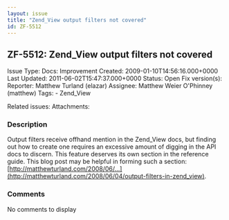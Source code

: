 ```yaml
---
layout: issue
title: "Zend_View output filters not covered"
id: ZF-5512
---
```


ZF-5512: Zend\_View output filters not covered
----------------------------------------------

 Issue Type: Docs: Improvement Created: 2009-01-10T14:56:16.000+0000 Last Updated: 2011-06-02T15:47:37.000+0000 Status: Open Fix version(s): 
 Reporter:  Matthew Turland (elazar)  Assignee:  Matthew Weier O'Phinney (matthew)  Tags: - Zend\_View
 
 Related issues: 
 Attachments: 
### Description

Output filters receive offhand mention in the Zend\_View docs, but finding out how to create one requires an excessive amount of digging in the API docs to discern. This feature deserves its own section in the reference guide. This blog post may be helpful in forming such a section: [http://matthewturland.com/2008/06/…](http://matthewturland.com/2008/06/04/output-filters-in-zend_view).

 

 

### Comments

No comments to display